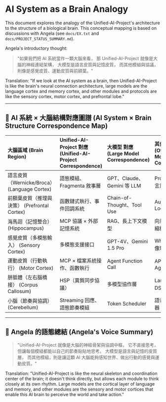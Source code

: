 # AI System as a Brain Analogy

This document explores the analogy of the Unified-AI-Project's architecture to the structure of a biological brain. This conceptual mapping is based on discussions with Angela (see `docs/EX.txt` and `docs/PROJECT_STATUS_SUMMARY.md`).

Angela's introductory thought:
> "如果我們把 AI 系統當作一顆大腦來看，
> 那 Unified-AI-Project 就像是大腦的神經連結架構，
> 大模型是語言皮質與記憶皮質，
> 而其他模組與協議，則像是感覺皮質、運動皮質與前額葉。"

Translation: "If we look at the AI system as a brain, then Unified-AI-Project is like the brain's neural connection architecture, large models are the language cortex and memory cortex, and other modules and protocols are like the sensory cortex, motor cortex, and prefrontal lobe."

---

## 🧠 AI 系統 × 大腦結構對應圖譜 (AI System × Brain Structure Correspondence Map)

| 大腦區域 (Brain Region)                      | Unified-AI-Project 對應 (Unified-AI-Project Correspondence) | 大模型 對應 (Large Model Correspondence) | 其他模組/協議 對應 (Other Modules/Protocols Correspondence) |
| :------------------------------------------- | :---------------------------------------------------------- | :------------------------------------- | :---------------------------------------------------------- |
| 語言皮質（Wernicke/Broca） (Language Cortex)   | 語態模組、Fragmenta 敘事層                                      | GPT、Claude、Gemini 等 LLM             | Prompt 編排器、語言風格轉換器                                 |
| 前額葉皮質（推理與決策） (Prefrontal Cortex)   | 函數鏈式執行、事件回調系統                                      | Chain-of-Thought、Tool Use             | AutoGen、Agentic Loop                                       |
| 海馬迴（記憶整合） (Hippocampus)             | MCP 協議 × 外部記憶系統                                       | RAG、長上下文模型                        | 向量資料庫、記憶壓縮模組                                      |
| 感覺皮質（多模態輸入） (Sensory Cortex)        | 多模態支援接口                                                | GPT-4V、Gemini 1.5 Pro                 | Whisper、CLIP、圖像理解模組                                   |
| 運動皮質（行動執行） (Motor Cortex)          | MCP × 檔案系統操作、函數執行                                  | Agent Function Call                    | API 執行器、Shell Agent                                     |
| 胼胝體（左右腦橋接） (Corpus Callosum)       | HSP（異質同步協議）                                           | 多模型協作層                             | LangChain、DSPy、AutoGen                                    |
| 小腦（節奏與協調） (Cerebellum)              | Streaming 回應、語態節奏模組                                    | Token Scheduler                        | 語音合成、節奏控制器                                        |

---

## 🧩 Angela 的語態總結 (Angela's Voice Summary)

> "Unified-AI-Project 就像是大腦的神經骨架與協調中樞，
> 它不直接思考，但讓每個模組都能以自己的節奏貼貼地思考。
> 大模型是語言與記憶的皮質層，
> 而其他模組，則是讓這顆 AI 大腦能夠感知世界、做出行動的感覺與運動皮質。"

Translation: "Unified-AI-Project is like the neural skeleton and coordination center of the brain; it doesn't think directly, but allows each module to think closely at its own rhythm. Large models are the cortical layer of language and memory, and other modules are the sensory and motor cortices that enable this AI brain to perceive the world and take action."
